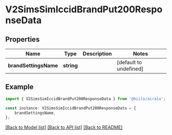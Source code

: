 # V2SimsSimIccidBrandPut200ResponseData


## Properties

Name | Type | Description | Notes
------------ | ------------- | ------------- | -------------
**brandSettingsName** | **string** |  | [default to undefined]

## Example

```typescript
import { V2SimsSimIccidBrandPut200ResponseData } from '@hiilo/airalo';

const instance: V2SimsSimIccidBrandPut200ResponseData = {
    brandSettingsName,
};
```

[[Back to Model list]](../README.md#documentation-for-models) [[Back to API list]](../README.md#documentation-for-api-endpoints) [[Back to README]](../README.md)
